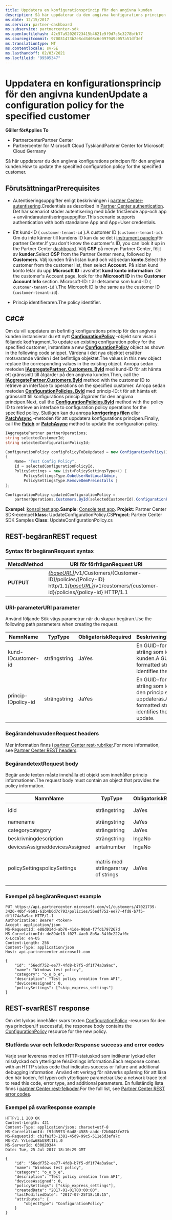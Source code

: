 ```yaml
---
title: Uppdatera en konfigurationsprincip för den angivna kunden
description: Så här uppdaterar du den angivna konfigurations principen för den angivna kunden.
ms.date: 12/15/2017
ms.service: partner-dashboard
ms.subservice: partnercenter-sdk
ms.openlocfilehash: 42c57a92020723415b4621e9f9d7c5c3278bfb77
ms.sourcegitcommit: 970031473b2e8cd3d08c6c097949c057a51df3ef
ms.translationtype: MT
ms.contentlocale: sv-SE
ms.lasthandoff: 02/03/2021
ms.locfileid: "99505347"
---
```

# <a name="update-a-configuration-policy-for-the-specified-customer"></a><span data-ttu-id="5c94e-103">Uppdatera en konfigurationsprincip för den angivna kunden</span><span class="sxs-lookup"><span data-stu-id="5c94e-103">Update a configuration policy for the specified customer</span></span>

<span data-ttu-id="5c94e-104">**Gäller för**</span><span class="sxs-lookup"><span data-stu-id="5c94e-104">**Applies To**</span></span>

- <span data-ttu-id="5c94e-105">Partnercenter</span><span class="sxs-lookup"><span data-stu-id="5c94e-105">Partner Center</span></span>
- <span data-ttu-id="5c94e-106">Partnercenter för Microsoft Cloud Tyskland</span><span class="sxs-lookup"><span data-stu-id="5c94e-106">Partner Center for Microsoft Cloud Germany</span></span>

<span data-ttu-id="5c94e-107">Så här uppdaterar du den angivna konfigurations principen för den angivna kunden.</span><span class="sxs-lookup"><span data-stu-id="5c94e-107">How to update the specified configuration policy for the specified customer.</span></span>

## <a name="prerequisites"></a><span data-ttu-id="5c94e-108">Förutsättningar</span><span class="sxs-lookup"><span data-stu-id="5c94e-108">Prerequisites</span></span>

- <span data-ttu-id="5c94e-109">Autentiseringsuppgifter enligt beskrivningen i [partner Center-autentisering](partner-center-authentication.md).</span><span class="sxs-lookup"><span data-stu-id="5c94e-109">Credentials as described in [Partner Center authentication](partner-center-authentication.md).</span></span> <span data-ttu-id="5c94e-110">Det här scenariot stöder autentisering med både fristående app-och app + användarautentiseringsuppgifter.</span><span class="sxs-lookup"><span data-stu-id="5c94e-110">This scenario supports authentication with both standalone App and App+User credentials.</span></span>

- <span data-ttu-id="5c94e-111">Ett kund-ID ( `customer-tenant-id` ).</span><span class="sxs-lookup"><span data-stu-id="5c94e-111">A customer ID (`customer-tenant-id`).</span></span> <span data-ttu-id="5c94e-112">Om du inte känner till kundens ID kan du se det i [instrument panelen](https://partner.microsoft.com/dashboard)för partner Center.</span><span class="sxs-lookup"><span data-stu-id="5c94e-112">If you don't know the customer's ID, you can look it up in the Partner Center [dashboard](https://partner.microsoft.com/dashboard).</span></span> <span data-ttu-id="5c94e-113">Välj **CSP** på menyn Partner Center, följt av **kunder**.</span><span class="sxs-lookup"><span data-stu-id="5c94e-113">Select **CSP** from the Partner Center menu, followed by **Customers**.</span></span> <span data-ttu-id="5c94e-114">Välj kunden från listan kund och välj sedan **konto**.</span><span class="sxs-lookup"><span data-stu-id="5c94e-114">Select the customer from the customer list, then select **Account**.</span></span> <span data-ttu-id="5c94e-115">På sidan kund konto letar du upp **Microsoft ID** i avsnittet **kund konto information** .</span><span class="sxs-lookup"><span data-stu-id="5c94e-115">On the customer's Account page, look for the **Microsoft ID** in the **Customer Account Info** section.</span></span> <span data-ttu-id="5c94e-116">Microsoft-ID: t är detsamma som kund-ID ( `customer-tenant-id` ).</span><span class="sxs-lookup"><span data-stu-id="5c94e-116">The Microsoft ID is the same as the customer ID  (`customer-tenant-id`).</span></span>

- <span data-ttu-id="5c94e-117">Princip identifieraren.</span><span class="sxs-lookup"><span data-stu-id="5c94e-117">The policy identifier.</span></span>

## <a name="c"></a><span data-ttu-id="5c94e-118">C\#</span><span class="sxs-lookup"><span data-stu-id="5c94e-118">C\#</span></span>

<span data-ttu-id="5c94e-119">Om du vill uppdatera en befintlig konfigurations princip för den angivna kunden instansierar du ett nytt [**ConfigurationPolicy**](/dotnet/api/microsoft.store.partnercenter.models.devicesdeployment.configurationpolicy) -objekt som visas i följande kodfragment.</span><span class="sxs-lookup"><span data-stu-id="5c94e-119">To update an existing configuration policy for the specified customer, instantiate a new [**ConfigurationPolicy**](/dotnet/api/microsoft.store.partnercenter.models.devicesdeployment.configurationpolicy) object as shown in the following code snippet.</span></span> <span data-ttu-id="5c94e-120">Värdena i det nya objektet ersätter motsvarande värden i det befintliga objektet.</span><span class="sxs-lookup"><span data-stu-id="5c94e-120">The values in this new object replace the corresponding values in the existing object.</span></span> <span data-ttu-id="5c94e-121">Anropa sedan metoden [**IAggregatePartner. Customers. ById**](/dotnet/api/microsoft.store.partnercenter.customers.icustomercollection.byid) med kund-ID för att hämta ett gränssnitt till åtgärder på den angivna kunden.</span><span class="sxs-lookup"><span data-stu-id="5c94e-121">Then, call the [**IAggregatePartner.Customers.ById**](/dotnet/api/microsoft.store.partnercenter.customers.icustomercollection.byid) method with the customer ID to retrieve an interface to operations on the specified customer.</span></span> <span data-ttu-id="5c94e-122">Anropa sedan metoden [**ConfigurationPolicies. ById**](/dotnet/api/microsoft.store.partnercenter.devicesdeployment.iconfigurationpolicycollection.byid) med princip-ID: t för att hämta ett gränssnitt till konfigurations princip åtgärder för den angivna principen.</span><span class="sxs-lookup"><span data-stu-id="5c94e-122">Next, call the [**ConfigurationPolicies.ById**](/dotnet/api/microsoft.store.partnercenter.devicesdeployment.iconfigurationpolicycollection.byid) method with the policy ID to retrieve an interface to configuration policy operations for the specified policy.</span></span> <span data-ttu-id="5c94e-123">Slutligen kan du anropa [**korrigerings filen**](/dotnet/api/microsoft.store.partnercenter.devicesdeployment.iconfigurationpolicy.patch) eller [**PatchAsync**](/dotnet/api/microsoft.store.partnercenter.devicesdeployment.iconfigurationpolicy.patchasync) -metoden för att uppdatera konfigurations principen.</span><span class="sxs-lookup"><span data-stu-id="5c94e-123">Finally, call the [**Patch**](/dotnet/api/microsoft.store.partnercenter.devicesdeployment.iconfigurationpolicy.patch) or [**PatchAsync**](/dotnet/api/microsoft.store.partnercenter.devicesdeployment.iconfigurationpolicy.patchasync) method to update the configuration policy.</span></span>

``` csharp
IAggregatePartner partnerOperations;
string selectedCustomerId;
string selectedConfigurationPolicyId;

ConfigurationPolicy configPolicyToBeUpdated = new ConfigurationPolicy()
{
    Name= "Test Config Policy",
    Id = selectedConfigurationPolicyId,
    PolicySettings = new List<PolicySettingsType>() {
        PolicySettingsType.OobeUserNotLocalAdmin,
        PolicySettingsType.RemoveOemPreinstalls }
};

ConfigurationPolicy updatedConfigurationPolicy =
    partnerOperations.Customers.ById(selectedCustomerId).ConfigurationPolicies.ById(selectedConfigurationPolicyId).Patch(configPolicyToBeUpdated);
```

<span data-ttu-id="5c94e-124">**Exempel**: [konsol test app](console-test-app.md).</span><span class="sxs-lookup"><span data-stu-id="5c94e-124">**Sample**: [Console test app](console-test-app.md).</span></span> <span data-ttu-id="5c94e-125">**Projekt**: Partner Center SDK-exempel **klass**: UpdateConfigurationPolicy.CS</span><span class="sxs-lookup"><span data-stu-id="5c94e-125">**Project**: Partner Center SDK Samples **Class**: UpdateConfigurationPolicy.cs</span></span>

## <a name="rest-request"></a><span data-ttu-id="5c94e-126">REST-begäran</span><span class="sxs-lookup"><span data-stu-id="5c94e-126">REST request</span></span>

### <a name="request-syntax"></a><span data-ttu-id="5c94e-127">Syntax för begäran</span><span class="sxs-lookup"><span data-stu-id="5c94e-127">Request syntax</span></span>

| <span data-ttu-id="5c94e-128">Metod</span><span class="sxs-lookup"><span data-stu-id="5c94e-128">Method</span></span>  | <span data-ttu-id="5c94e-129">URI för förfrågan</span><span class="sxs-lookup"><span data-stu-id="5c94e-129">Request URI</span></span>                                                                                          |
|---------|------------------------------------------------------------------------------------------------------|
| <span data-ttu-id="5c94e-130">**PUT**</span><span class="sxs-lookup"><span data-stu-id="5c94e-130">**PUT**</span></span> | <span data-ttu-id="5c94e-131">[*{baseURL}*](partner-center-rest-urls.md)/v1/Customers/{Customer-ID}/policies/{Policy-ID} http/1.1</span><span class="sxs-lookup"><span data-stu-id="5c94e-131">[*{baseURL}*](partner-center-rest-urls.md)/v1/customers/{customer-id}/policies/{policy-id} HTTP/1.1</span></span> |

### <a name="uri-parameter"></a><span data-ttu-id="5c94e-132">URI-parameter</span><span class="sxs-lookup"><span data-stu-id="5c94e-132">URI parameter</span></span>

<span data-ttu-id="5c94e-133">Använd följande Sök vägs parametrar när du skapar begäran.</span><span class="sxs-lookup"><span data-stu-id="5c94e-133">Use the following path parameters when creating the request.</span></span>

| <span data-ttu-id="5c94e-134">Namn</span><span class="sxs-lookup"><span data-stu-id="5c94e-134">Name</span></span>        | <span data-ttu-id="5c94e-135">Typ</span><span class="sxs-lookup"><span data-stu-id="5c94e-135">Type</span></span>   | <span data-ttu-id="5c94e-136">Obligatorisk</span><span class="sxs-lookup"><span data-stu-id="5c94e-136">Required</span></span> | <span data-ttu-id="5c94e-137">Beskrivning</span><span class="sxs-lookup"><span data-stu-id="5c94e-137">Description</span></span>                                                   |
|-------------|--------|----------|---------------------------------------------------------------|
| <span data-ttu-id="5c94e-138">kund-ID</span><span class="sxs-lookup"><span data-stu-id="5c94e-138">customer-id</span></span> | <span data-ttu-id="5c94e-139">sträng</span><span class="sxs-lookup"><span data-stu-id="5c94e-139">string</span></span> | <span data-ttu-id="5c94e-140">Ja</span><span class="sxs-lookup"><span data-stu-id="5c94e-140">Yes</span></span>      | <span data-ttu-id="5c94e-141">En GUID-formaterad sträng som identifierar kunden.</span><span class="sxs-lookup"><span data-stu-id="5c94e-141">A GUID-formatted string that identifies the customer.</span></span>         |
| <span data-ttu-id="5c94e-142">princip-ID</span><span class="sxs-lookup"><span data-stu-id="5c94e-142">policy-id</span></span>   | <span data-ttu-id="5c94e-143">sträng</span><span class="sxs-lookup"><span data-stu-id="5c94e-143">string</span></span> | <span data-ttu-id="5c94e-144">Ja</span><span class="sxs-lookup"><span data-stu-id="5c94e-144">Yes</span></span>      | <span data-ttu-id="5c94e-145">En GUID-formaterad sträng som identifierar den princip som ska uppdateras.</span><span class="sxs-lookup"><span data-stu-id="5c94e-145">A GUID-formatted string that identifies the policy to update.</span></span> |

### <a name="request-headers"></a><span data-ttu-id="5c94e-146">Begärandehuvuden</span><span class="sxs-lookup"><span data-stu-id="5c94e-146">Request headers</span></span>

<span data-ttu-id="5c94e-147">Mer information finns i [partner Center rest-rubriker](headers.md).</span><span class="sxs-lookup"><span data-stu-id="5c94e-147">For more information, see [Partner Center REST headers](headers.md).</span></span>

### <a name="request-body"></a><span data-ttu-id="5c94e-148">Begärandetext</span><span class="sxs-lookup"><span data-stu-id="5c94e-148">Request body</span></span>

<span data-ttu-id="5c94e-149">Begär ande texten måste innehålla ett objekt som innehåller princip informationen.</span><span class="sxs-lookup"><span data-stu-id="5c94e-149">The request body must contain an object that provides the policy information.</span></span>

| <span data-ttu-id="5c94e-150">Namn</span><span class="sxs-lookup"><span data-stu-id="5c94e-150">Name</span></span>            | <span data-ttu-id="5c94e-151">Typ</span><span class="sxs-lookup"><span data-stu-id="5c94e-151">Type</span></span>             | <span data-ttu-id="5c94e-152">Obligatorisk</span><span class="sxs-lookup"><span data-stu-id="5c94e-152">Required</span></span> | <span data-ttu-id="5c94e-153">Uppdateras</span><span class="sxs-lookup"><span data-stu-id="5c94e-153">Updatable</span></span> | <span data-ttu-id="5c94e-154">Beskrivning</span><span class="sxs-lookup"><span data-stu-id="5c94e-154">Description</span></span>                                                                                                                                              |
|-----------------|------------------|----------|-----------|----------------------------------------------------------------------------------------------------------------------------------------------------------|
| <span data-ttu-id="5c94e-155">id</span><span class="sxs-lookup"><span data-stu-id="5c94e-155">id</span></span>              | <span data-ttu-id="5c94e-156">sträng</span><span class="sxs-lookup"><span data-stu-id="5c94e-156">string</span></span>           | <span data-ttu-id="5c94e-157">Ja</span><span class="sxs-lookup"><span data-stu-id="5c94e-157">Yes</span></span>      | <span data-ttu-id="5c94e-158">Inga</span><span class="sxs-lookup"><span data-stu-id="5c94e-158">No</span></span>        | <span data-ttu-id="5c94e-159">Den GUID-formaterade sträng som identifierar principen.</span><span class="sxs-lookup"><span data-stu-id="5c94e-159">The GUID-formatted string that identifies the policy.</span></span>                                                                                                    |
| <span data-ttu-id="5c94e-160">name</span><span class="sxs-lookup"><span data-stu-id="5c94e-160">name</span></span>            | <span data-ttu-id="5c94e-161">sträng</span><span class="sxs-lookup"><span data-stu-id="5c94e-161">string</span></span>           | <span data-ttu-id="5c94e-162">Ja</span><span class="sxs-lookup"><span data-stu-id="5c94e-162">Yes</span></span>      | <span data-ttu-id="5c94e-163">Ja</span><span class="sxs-lookup"><span data-stu-id="5c94e-163">Yes</span></span>       | <span data-ttu-id="5c94e-164">Det egna namnet på principen.</span><span class="sxs-lookup"><span data-stu-id="5c94e-164">The friendly name of the policy.</span></span>                                                                                                                         |
| <span data-ttu-id="5c94e-165">category</span><span class="sxs-lookup"><span data-stu-id="5c94e-165">category</span></span>        | <span data-ttu-id="5c94e-166">sträng</span><span class="sxs-lookup"><span data-stu-id="5c94e-166">string</span></span>           | <span data-ttu-id="5c94e-167">Ja</span><span class="sxs-lookup"><span data-stu-id="5c94e-167">Yes</span></span>      | <span data-ttu-id="5c94e-168">Inga</span><span class="sxs-lookup"><span data-stu-id="5c94e-168">No</span></span>        | <span data-ttu-id="5c94e-169">Princip kategorin.</span><span class="sxs-lookup"><span data-stu-id="5c94e-169">The policy category.</span></span>                                                                                                                                     |
| <span data-ttu-id="5c94e-170">beskrivning</span><span class="sxs-lookup"><span data-stu-id="5c94e-170">description</span></span>     | <span data-ttu-id="5c94e-171">sträng</span><span class="sxs-lookup"><span data-stu-id="5c94e-171">string</span></span>           | <span data-ttu-id="5c94e-172">Inga</span><span class="sxs-lookup"><span data-stu-id="5c94e-172">No</span></span>       | <span data-ttu-id="5c94e-173">Ja</span><span class="sxs-lookup"><span data-stu-id="5c94e-173">Yes</span></span>       | <span data-ttu-id="5c94e-174">Princip beskrivningen.</span><span class="sxs-lookup"><span data-stu-id="5c94e-174">The policy description.</span></span>                                                                                                                                  |
| <span data-ttu-id="5c94e-175">devicesAssigned</span><span class="sxs-lookup"><span data-stu-id="5c94e-175">devicesAssigned</span></span> | <span data-ttu-id="5c94e-176">antal</span><span class="sxs-lookup"><span data-stu-id="5c94e-176">number</span></span>           | <span data-ttu-id="5c94e-177">Inga</span><span class="sxs-lookup"><span data-stu-id="5c94e-177">No</span></span>       | <span data-ttu-id="5c94e-178">Inga</span><span class="sxs-lookup"><span data-stu-id="5c94e-178">No</span></span>        | <span data-ttu-id="5c94e-179">Antalet enheter.</span><span class="sxs-lookup"><span data-stu-id="5c94e-179">The number of devices.</span></span>                                                                                                                                   |
| <span data-ttu-id="5c94e-180">policySettings</span><span class="sxs-lookup"><span data-stu-id="5c94e-180">policySettings</span></span>  | <span data-ttu-id="5c94e-181">matris med strängar</span><span class="sxs-lookup"><span data-stu-id="5c94e-181">array of strings</span></span> | <span data-ttu-id="5c94e-182">Ja</span><span class="sxs-lookup"><span data-stu-id="5c94e-182">Yes</span></span>      | <span data-ttu-id="5c94e-183">Ja</span><span class="sxs-lookup"><span data-stu-id="5c94e-183">Yes</span></span>       | <span data-ttu-id="5c94e-184">Princip inställningarna: "ingen", "ta bort \_ OEM \_ -förinstallationer", "OOBE \_ User \_ not \_ Local \_ admin", "hoppa över \_ Express \_ Inställningar", "hoppa över \_ OEM \_ -registrering", hoppa över \_ EULA ".</span><span class="sxs-lookup"><span data-stu-id="5c94e-184">The policy settings: "none","remove\_oem\_preinstalls","oobe\_user\_not\_local\_admin","skip\_express\_settings","skip \_oem\_registration,"skip\_eula".</span></span> |

### <a name="request-example"></a><span data-ttu-id="5c94e-185">Exempel på begäran</span><span class="sxs-lookup"><span data-stu-id="5c94e-185">Request example</span></span>

```http
PUT https://api.partnercenter.microsoft.com/v1/customers/47021739-3426-40bf-9601-61b4b6d7c793/policies/56edf752-ee77-4fd8-b7f5-df1f74a3a9ac HTTP/1.1
Authorization: Bearer <token>
Accept: application/json
MS-RequestId: e88d014d-ab70-41de-90a0-f7fd1797267d
MS-CorrelationId: de894e18-f027-4ac0-8b5a-34f0c222af0c
X-Locale: en-US
Content-Length: 256
Content-Type: application/json
Host: api.partnercenter.microsoft.com

{
    "id": "56edf752-ee77-4fd8-b7f5-df1f74a3a9ac",
    "name": "Windows test policy",
    "category": "o_o_b_e",
    "description": "Test policy creation from API",
    "devicesAssigned": 0,
    "policySettings": ["skip_express_settings"]
}
```

## <a name="rest-response"></a><span data-ttu-id="5c94e-186">REST-svar</span><span class="sxs-lookup"><span data-stu-id="5c94e-186">REST response</span></span>

<span data-ttu-id="5c94e-187">Om det lyckas innehåller svars texten [ConfigurationPolicy](device-deployment-resources.md#configurationpolicy) -resursen för den nya principen.</span><span class="sxs-lookup"><span data-stu-id="5c94e-187">If successful, the response body contains the [ConfigurationPolicy](device-deployment-resources.md#configurationpolicy) resource for the new policy.</span></span>

### <a name="response-success-and-error-codes"></a><span data-ttu-id="5c94e-188">Slutförda svar och felkoder</span><span class="sxs-lookup"><span data-stu-id="5c94e-188">Response success and error codes</span></span>

<span data-ttu-id="5c94e-189">Varje svar levereras med en HTTP-statuskod som indikerar lyckad eller misslyckad och ytterligare felsöknings information.</span><span class="sxs-lookup"><span data-stu-id="5c94e-189">Each response comes with an HTTP status code that indicates success or failure and additional debugging information.</span></span> <span data-ttu-id="5c94e-190">Använd ett verktyg för nätverks spårning för att läsa den här koden, fel typen och ytterligare parametrar.</span><span class="sxs-lookup"><span data-stu-id="5c94e-190">Use a network trace tool to read this code, error type, and additional parameters.</span></span> <span data-ttu-id="5c94e-191">En fullständig lista finns i [partner Center rest-felkoder](error-codes.md).</span><span class="sxs-lookup"><span data-stu-id="5c94e-191">For the full list, see [Partner Center REST error codes](error-codes.md).</span></span>

### <a name="response-example"></a><span data-ttu-id="5c94e-192">Exempel på svar</span><span class="sxs-lookup"><span data-stu-id="5c94e-192">Response example</span></span>

```http
HTTP/1.1 200 OK
Content-Length: 421
Content-Type: application/json; charset=utf-8
MS-CorrelationId: f9fd5973-6ad8-4585-aadc-f2b0443fe27b
MS-RequestId: cb1fa1f3-1381-45d9-99c5-511e5d3efa7c
MS-CV: YrLe3w6BbUSMt1fi.0
MS-ServerId: 030020344
Date: Tue, 25 Jul 2017 18:10:29 GMT

{
    "id": "56edf752-ee77-4fd8-b7f5-df1f74a3a9ac",
    "name": "Windows test policy",
    "category": "o_o_b_e",
    "description": "Test policy creation from API",
    "devicesAssigned": 0,
    "policySettings": ["skip_express_settings"],
    "createdDate": "2017-01-01T00:00:00",
    "lastModifiedDate": "2017-07-25T18:10:15",
    "attributes": {
        "objectType": "ConfigurationPolicy"
    }
}
```
